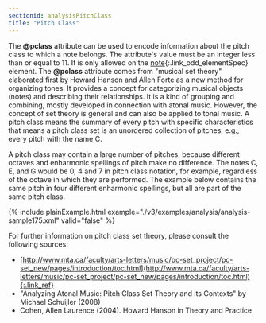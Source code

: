 ```yaml
---
sectionid: analysisPitchClass
title: "Pitch Class"
---
```




The **@pclass** attribute can be used to encode information about the pitch class to
which a note belongs. The attribute's value must be an integer less than or equal
to 11. It
is only allowed on the [note](/v3/elements/note.html){:.link_odd_elementSpec} element. The **@pclass** attribute
comes from "musical set theory" elaborated first by Howard Hanson and Allen Forte
as a new
method for organizing tones. It provides a concept for categorizing musical objects
(notes)
and describing their relationships. It is a kind of grouping and combining, mostly
developed
in connection with atonal music. However, the concept of set theory is general and
can also
be applied to tonal music. A pitch class means the summary of every pitch with specific
characteristics that means a pitch class set is an unordered collection of pitches,
e.g.,
every pitch with the name C.

A pitch class may contain a large number of pitches, because different octaves and
enharmonic spellings of pitch make no difference. The notes C, E, and G would be 0,
4 and 7
in pitch class notation, for example, regardless of the octave in which they are performed.
The example below contains the same pitch in four different enharmonic spellings,
but all
are part of the same pitch class.


{% include plainExample.html example="./v3/examples/analysis/analysis-sample175.xml" valid="false" %}


For further information on pitch class set theory, please consult the following
sources:


- [http://www.mta.ca/faculty/arts-letters/music/pc-set_project/pc-set_new/pages/introduction/toc.html](http://www.mta.ca/faculty/arts-letters/music/pc-set_project/pc-set_new/pages/introduction/toc.html){:.link_ref}
- "Analyzing Atonal Music: Pitch Class Set Theory and its Contexts" by Michael Schuijler
(2008)
- Cohen, Allen Laurence (2004). Howard Hanson in Theory and Practice

